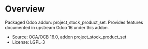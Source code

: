 # Overview

Packaged Odoo addon: project_stock_product_set. Provides features documented in upstream Odoo 16 under this addon.

- Source: OCA/OCB 16.0, addon project_stock_product_set
- License: LGPL-3
